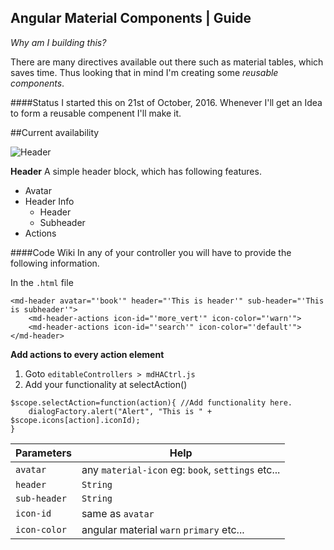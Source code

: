 ## Angular Material Components | Guide

_Why am I building this?_

There are many directives available out there such as material tables, which saves time. Thus looking that in mind I'm creating some _reusable components_.

####Status
I started this on 21st of October, 2016. Whenever I'll get an Idea to form a reusable compenent I'll make it.

##Current availability

![Header](https://s17.postimg.org/cfulldnxr/image.jpg)

**Header** A simple header block, which has following features.
* Avatar
* Header Info
	* Header
	* Subheader
* Actions


####Code Wiki
In any of your controller you will have to provide the following information.

In the `.html` file

```
<md-header avatar="'book'" header="'This is header'" sub-header="'This is subheader'">
	<md-header-actions icon-id="'more_vert'" icon-color="'warn'">
	<md-header-actions icon-id="'search'" icon-color="'default'">
</md-header>
```

**Add actions to every action element**

1. Goto `editableControllers > mdHACtrl.js`
2. Add your functionality at selectAction()

```
$scope.selectAction=function(action){ //Add functionality here.             
	dialogFactory.alert("Alert", "This is " + $scope.icons[action].iconId);
}
```	
Parameters | Help
---------- | ----
`avatar` | any `material-icon` eg: `book`, `settings` etc...
`header` | `String`
`sub-header` | `String`
`icon-id` | same as `avatar`
`icon-color` | angular material `warn` `primary` etc...

